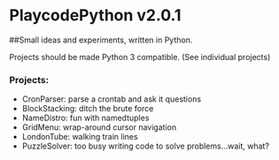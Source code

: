 # PlaycodePython v2.0.1

##Small ideas and experiments, written in Python. 

Projects should be made Python 3 compatible. (See individual projects)

### Projects:

* CronParser: parse a crontab and ask it questions 
* BlockStacking: ditch the brute force
* NameDistro: fun with namedtuples
* GridMenu: wrap-around cursor navigation
* LondonTube: walking train lines
* PuzzleSolver: too busy writing code to solve problems...wait, what?


